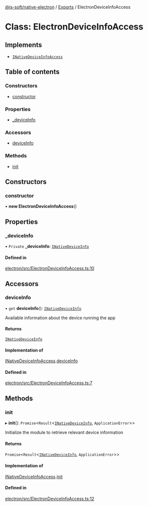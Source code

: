[@js-soft/native-electron](../README.md) / [Exports](../modules.md) / ElectronDeviceInfoAccess

# Class: ElectronDeviceInfoAccess

## Implements

- [`INativeDeviceInfoAccess`](../interfaces/INativeDeviceInfoAccess.md)

## Table of contents

### Constructors

- [constructor](ElectronDeviceInfoAccess.md#constructor)

### Properties

- [\_deviceInfo](ElectronDeviceInfoAccess.md#_deviceinfo)

### Accessors

- [deviceInfo](ElectronDeviceInfoAccess.md#deviceinfo)

### Methods

- [init](ElectronDeviceInfoAccess.md#init)

## Constructors

### constructor

• **new ElectronDeviceInfoAccess**()

## Properties

### \_deviceInfo

• `Private` **\_deviceInfo**: [`INativeDeviceInfo`](../interfaces/INativeDeviceInfo.md)

#### Defined in

[electron/src/ElectronDeviceInfoAccess.ts:10](https://github.com/js-soft/ts-native-access/blob/dceb9d6/packages/electron/src/ElectronDeviceInfoAccess.ts#L10)

## Accessors

### deviceInfo

• `get` **deviceInfo**(): [`INativeDeviceInfo`](../interfaces/INativeDeviceInfo.md)

Available information about the device running the app

#### Returns

[`INativeDeviceInfo`](../interfaces/INativeDeviceInfo.md)

#### Implementation of

[INativeDeviceInfoAccess](../interfaces/INativeDeviceInfoAccess.md).[deviceInfo](../interfaces/INativeDeviceInfoAccess.md#deviceinfo)

#### Defined in

[electron/src/ElectronDeviceInfoAccess.ts:7](https://github.com/js-soft/ts-native-access/blob/dceb9d6/packages/electron/src/ElectronDeviceInfoAccess.ts#L7)

## Methods

### init

▸ **init**(): `Promise`<`Result`<[`INativeDeviceInfo`](../interfaces/INativeDeviceInfo.md), `ApplicationError`\>\>

Initialize the module to retrieve relevant device information

#### Returns

`Promise`<`Result`<[`INativeDeviceInfo`](../interfaces/INativeDeviceInfo.md), `ApplicationError`\>\>

#### Implementation of

[INativeDeviceInfoAccess](../interfaces/INativeDeviceInfoAccess.md).[init](../interfaces/INativeDeviceInfoAccess.md#init)

#### Defined in

[electron/src/ElectronDeviceInfoAccess.ts:12](https://github.com/js-soft/ts-native-access/blob/dceb9d6/packages/electron/src/ElectronDeviceInfoAccess.ts#L12)
